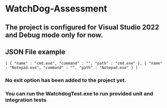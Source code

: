 # WatchDog-Assessment
 
## The project is configured for Visual Studio 2022 and Debug mode only for now.

## JSON File example

`[
    {
        "name" : "cmd.exe",
        "command" : "",
        "path" : "cmd.exe"
    },
    {
        "name" : "Notepad.exe",
        "command" : "",
        "path" : "Notepad.exe"
    }
]`

### No exit option has been added to the project yet.

### You can run the WatchdogTest.exe to run provided unit and integration tests